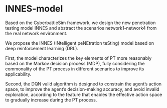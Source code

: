 # INNES-model
Based on the CyberbattleSim framework, we design the new penetration testing model INNES and abstract the scenarios network1-network4 from the real network environment.


We propose the INNES (INtelligent peNEtration teSting) model based on deep reinforcement learning (DRL). 


First, the model characterizes the key elements of PT more reasonably based on the Markov decision process (MDP), fully considering
the commonality of the PT process in different scenarios to improve its applicability. 


Second, the DQN valid algorithm is designed to constrain the agent’s action space, to improve the agent’s decision-making accuracy, 
and avoid invalid exploration, according to the feature that enables the effective action space to gradually increase during the PT process.
